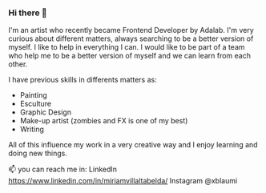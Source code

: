 ### Hi there 👋

I'm an artist who recently became Frontend Developer by Adalab.
I'm very curious about different matters, always searching to be a better version of myself. I like to help in everything I can.
I would like to be part of a team who help me to be a better version of myself and we can learn from each other.

I have previous skills in differents matters as:
- Painting
- Esculture
- Graphic Design
- Make-up artist (zombies and FX is one of my best)
- Writing

All of this influence my work in a very creative way and I enjoy learning and doing new things.

📫 you can reach me in:
   LinkedIn https://www.linkedin.com/in/miriamvillaltabelda/
   Instagram @xblaumi



<!--
**Miriam-Villalta/Miriam-Villalta** is a ✨ _special_ ✨ repository because its `README.md` (this file) appears on your GitHub profile.

Here are some ideas to get you started:

- 🔭 I’m currently working on ...
- 🌱 I’m currently learning ...
- 👯 I’m looking to collaborate on ...
- 🤔 I’m looking for help with ...
- 💬 Ask me about ...
- 📫 How to reach me: ...
- 😄 Pronouns: ...
- ⚡ Fun fact: ...
-->
